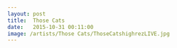 ```yaml
---
layout: post
title:  Those Cats
date:   2015-10-31 00:11:00
image: /artists/Those Cats/ThoseCatshighrezLIVE.jpg
---
```


	